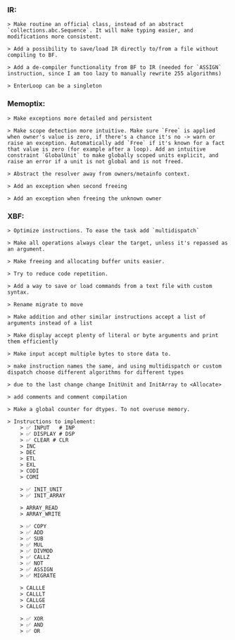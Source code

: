 ### IR:
    > Make routine an official class, instead of an abstract `collections.abc.Sequence`. It will make typing easier, and modifications more consistent.

    > Add a possibility to save/load IR directly to/from a file without compiling to BF.

    > Add a de-compiler functionality from BF to IR (needed for `ASSIGN` instruction, since I am too lazy to manually rewrite 255 algorithms)

    > EnterLoop can be a singleton

### Memoptix:
    > Make exceptions more detailed and persistent

    > Make scope detection more intuitive. Make sure `Free` is applied when owner's value is zero, if there's a chance it's no -> warn or raise an exception. Automatically add `Free` if it's known for a fact that value is zero (for example after a loop). Add an intuitive constraint `GlobalUnit` to make globally scoped units explicit, and raise an error if a unit is not global and is not freed. 

    > Abstract the resolver away from owners/metainfo context. 

    > Add an exception when second freeing

    > Add an exception when freeing the unknown owner

### XBF:
    > Optimize instructions. To ease the task add `multidispatch`

    > Make all operations always clear the target, unless it's repassed as an argument.

    > Make freeing and allocating buffer units easier.

    > Try to reduce code repetition.

    > Add a way to save or load commands from a text file with custom syntax.

    > Rename migrate to move

    > Make addition and other similar instructions accept a list of arguments instead of a list

    > Make display accept plenty of literal or byte arguments and print them efficiently

    > Make input accept multiple bytes to store data to.

    > make instruction names the same, and using multidispatch or custom dispatch choose different algorithms for different types

    > due to the last change change InitUnit and InitArray to <Allocate>

    > add comments and comment compilation

    > Make a global counter for dtypes. To not overuse memory.

    > Instructions to implement:
        > ✅ INPUT   # INP
        > ✅ DISPLAY # DSP
        > ✅ CLEAR # CLR
        > INC
        > DEC
        > ETL
        > EXL
        > CODI
        > COMI

        > ✅ INIT_UNIT
        > ✅ INIT_ARRAY

        > ARRAY_READ
        > ARRAY_WRITE

        > ✅ COPY
        > ✅ ADD
        > ✅ SUB
        > ✅ MUL
        > ✅ DIVMOD
        > ✅ CALLZ
        > ✅ NOT
        > ✅ ASSIGN
        > ✅ MIGRATE

        > CALLLE
        > CALLLT
        > CALLGE
        > CALLGT

        > ✅ XOR
        > ✅ AND
        > ✅ OR
